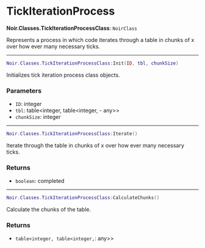 # TickIterationProcess

**Noir.Classes.TickIterationProcessClass**: `NoirClass`

Represents a process in which code iterates through a table in chunks of x over how ever many necessary ticks.

---

```lua
Noir.Classes.TickIterationProcessClass:Init(ID, tbl, chunkSize)
```
Initializes tick iteration process class objects.

### Parameters
- `ID`: integer
- `tbl`: table<integer, table<integer, - any>>
- `chunkSize`: integer

---

```lua
Noir.Classes.TickIterationProcessClass:Iterate()
```
Iterate through the table in chunks of x over how ever many necessary ticks.

### Returns
- `boolean`: completed

---

```lua
Noir.Classes.TickIterationProcessClass:CalculateChunks()
```
Calculate the chunks of the table.

### Returns
- `table<integer, table<integer,`: any>>